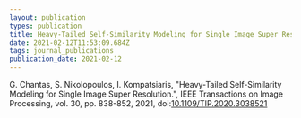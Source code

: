 ```yaml
---
layout: publication
types: publication
title: Heavy-Tailed Self-Similarity Modeling for Single Image Super Resolution
date: 2021-02-12T11:53:09.684Z
tags: journal_publications
publication_date: 2021-02-12
---
```

G. Chantas, S. Nikolopoulos, I. Kompatsiaris, "Heavy-Tailed Self-Similarity Modeling for Single Image Super Resolution.", IEEE Transactions on Image Processing, vol. 30, pp. 838-852, 2021, doi:[10.1109/TIP.2020.3038521](https://ieeexplore.ieee.org/document/9269450)